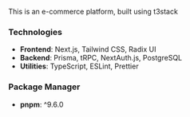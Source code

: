 This is an e-commerce platform, built using t3stack

### Technologies

- **Frontend**: Next.js, Tailwind CSS, Radix UI
- **Backend**: Prisma, tRPC, NextAuth.js, PostgreSQL
- **Utilities**: TypeScript, ESLint, Prettier

### Package Manager

- **pnpm**: ^9.6.0
